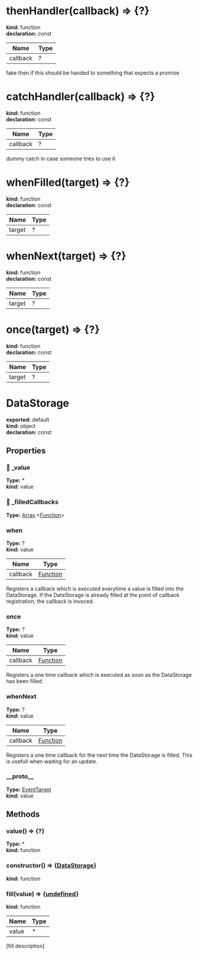 # thenHandler(callback) => {?}                
  
**kind:** function                
**declaration:** const                
  
| Name | Type |                  
|------|------|                  
| callback | ? |                
  
fake then if this should be handed to something that expects a promise                
# catchHandler(callback) => {?}              
  
**kind:** function              
**declaration:** const              
  
| Name | Type |                
|------|------|                
| callback | ? |              
  
dummy catch in case someone tries to use it              
# whenFilled(target) => {?}            
  
**kind:** function            
**declaration:** const            
  
| Name | Type |              
|------|------|              
| target | ? |            
  
  
# whenNext(target) => {?}          
  
**kind:** function          
**declaration:** const          
  
| Name | Type |            
|------|------|            
| target | ? |          
  
  
# once(target) => {?}        
  
**kind:** function        
**declaration:** const        
  
| Name | Type |          
|------|------|          
| target | ? |        
  
  
# DataStorage      
  
**exported:** default      
**kind:** object      
**declaration:** const      
## Properties      
  
### 🚫 _value        
  
**Type:** *        
**kind:** value        
  
  
  
### 🚫 _filledCallbacks        
  
**Type:** [Array](https://developer.mozilla.org/en-US/docs/Web/JavaScript/Reference/Global_Objects/Array).&lt;[Function](https://developer.mozilla.org/en-US/docs/Web/JavaScript/Reference/Global_Objects/Function/prototype)&gt;        
  
  
  
### when        
  
**Type:** ?        
**kind:** value        
  
| Name | Type |          
|------|------|          
| callback | [Function](https://developer.mozilla.org/en-US/docs/Web/JavaScript/Reference/Global_Objects/Function/prototype) |        
  
Registers a callback which is executed everytime a value is filled into the DataStorage. If the DataStorage is already filled at the point of callback registration, the callback is invoced.        
  
### once        
  
**Type:** ?        
**kind:** value        
  
| Name | Type |          
|------|------|          
| callback | [Function](https://developer.mozilla.org/en-US/docs/Web/JavaScript/Reference/Global_Objects/Function/prototype) |        
  
Registers a one time callback which is executed as soon as the DataStorage has been filled.        
  
### whenNext        
  
**Type:** ?        
**kind:** value        
  
| Name | Type |          
|------|------|          
| callback | [Function](https://developer.mozilla.org/en-US/docs/Web/JavaScript/Reference/Global_Objects/Function/prototype) |        
  
Registers a one time callback for the next time the DataStorage is filled. This is usefull when waiting for an update.        
  
### \_\_proto\_\_        
  
**Type:** [EventTarget](./Module:-core::EventTarget#eventtarget)        
**kind:** value        
  
  
  
## Methods      
  
### value() => {?}        
  
**Type:** *        
**kind:** function        
  
  
  
  
### constructor() => {[DataStorage](./Module:-core::DataStorage#datastorage)}        
  
**kind:** function        
  
  
  
  
### fill(value) => {[undefined](https://developer.mozilla.org/en-US/docs/Web/JavaScript/Reference/Global_Objects/undefined)}        
  
**kind:** function        
  
| Name | Type |          
|------|------|          
| value | * |        
  
[fill description]        
  
  
  
